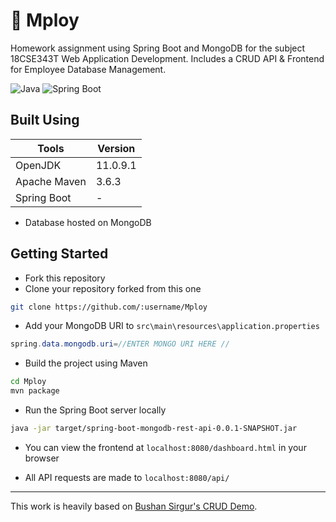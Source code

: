 # 🍃 Mploy

Homework assignment using Spring Boot and MongoDB for the subject 18CSE343T Web Application Development. Includes a CRUD API & Frontend for Employee Database Management.

![Java](https://img.shields.io/badge/Using-Java-blue?style=for-the-badge&logo=appveyor)
![Spring Boot](https://img.shields.io/badge/Using-Spring%20Boot-green?style=for-the-badge&logo=appveyor)

## Built Using

| Tools | Version |
| ----- | ------- |
| OpenJDK | 11.0.9.1 |
| Apache Maven | 3.6.3 |
| Spring Boot | - |

* Database hosted on MongoDB

## Getting Started

* Fork this repository
* Clone your repository forked from this one

```bash
git clone https://github.com/:username/Mploy
```

* Add your MongoDB URI to `src\main\resources\application.properties`

```java
spring.data.mongodb.uri=//ENTER MONGO URI HERE //
```

* Build the project using Maven

```bash
cd Mploy
mvn package
```

* Run the Spring Boot server locally

```bash
java -jar target/spring-boot-mongodb-rest-api-0.0.1-SNAPSHOT.jar
```

* You can view the frontend at `localhost:8080/dashboard.html` in your browser

* All API requests are made to `localhost:8080/api/`

---
This work is heavily based on [Bushan Sirgur's CRUD Demo](https://github.com/scbushan05/spring-boot-mongodb).
